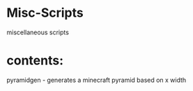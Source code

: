 # Misc-Scripts
miscellaneous scripts

# contents:

pyramidgen - generates a minecraft pyramid based on x width 
